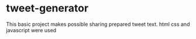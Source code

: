 # tweet-generator
This basic project makes possible sharing prepared tweet text. html css and javascript were used
